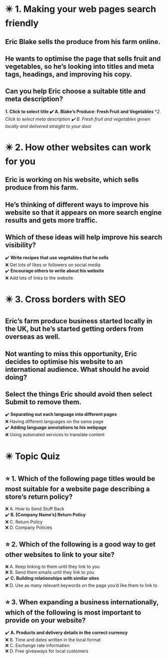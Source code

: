 # :eight_pointed_black_star: 1. Making your web pages search friendly

## Eric Blake sells the produce from his farm online.

## He wants to optimise the page that sells fruit and vegetables, so he’s looking into titles and meta tags, headings, and improving his copy.

## Can you help Eric choose a suitable title and meta description?

**1. Click to select title :heavy_check_mark: A. Blake’s Produce: Fresh Fruit and Vegetables**
**2. Click to select meta description :heavy_check_mark: B. Fresh fruit and vegetables grown locally and delivered straight to your door*

# :eight_pointed_black_star: 2. How other websites can work for you

## Eric is working on his website, which sells produce from his farm.

## He’s thinking of different ways to improve his website so that it appears on more search engine results and gets more traffic.

## Which of these ideas will help improve his search visibility?

:heavy_check_mark: **Write recipes that use vegetables that he sells**\
:x: Get lots of likes or followers on social media\
:heavy_check_mark: **Encourage others to write about his website**\
:x: Add lots of links to the website

# :eight_pointed_black_star: 3. Cross borders with SEO

## Eric’s farm produce business started locally in the UK, but he’s started getting orders from overseas as well.

## Not wanting to miss this opportunity, Eric decides to optimise his website to an international audience. What should he avoid doing?

## Select the things Eric should avoid then select Submit to remove them.

:heavy_check_mark: **Separating out each language into different pages**\
:x: Having different languages on the same page\
:heavy_check_mark: **Adding language annotations to his webpage**\
:x: Using automated services to translate content

# :eight_pointed_black_star: Topic Quiz

## :star: 1. Which of the following page titles would be most suitable for a website page describing a store’s return policy?

:x: A. How to Send Stuff Back\
:heavy_check_mark: **B. [Company Name’s] Return Policy**\
:x: C. Return Policy\
:x: D. Company Policies

## :star: 2. Which of the following is a good way to get other websites to link to your site? 

:x: A. Keep linking to them until they link to you\
:x: B. Send them emails until they link to you\
:heavy_check_mark: **C. Building relationships with similar sites**\
:x: D. Use as many relevant keywords on the page you’d like them to link to

## :star: 3. When expanding a business internationally, which of the following is most important to provide on your website? 

:heavy_check_mark: **A. Products and delivery details in the correct currency**\
:x: B. Time and dates written in the local format\
:x: C. Exchange rate information\
:x: D. Free giveaways for local customers